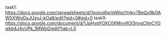 task1: https://docs.google.com/spreadsheets/d/1oonui6wVeWocYnjky7BeQx9bOAW5XWmDxJUzyJ-kOa8/edit?gid=0#gid=0
task9: https://docs.google.com/document/d/1JpHvpYOXC0XMnv9OI3nygCfmCYGwkb4J4vUPk_1MWb0/edit?tab=t.0